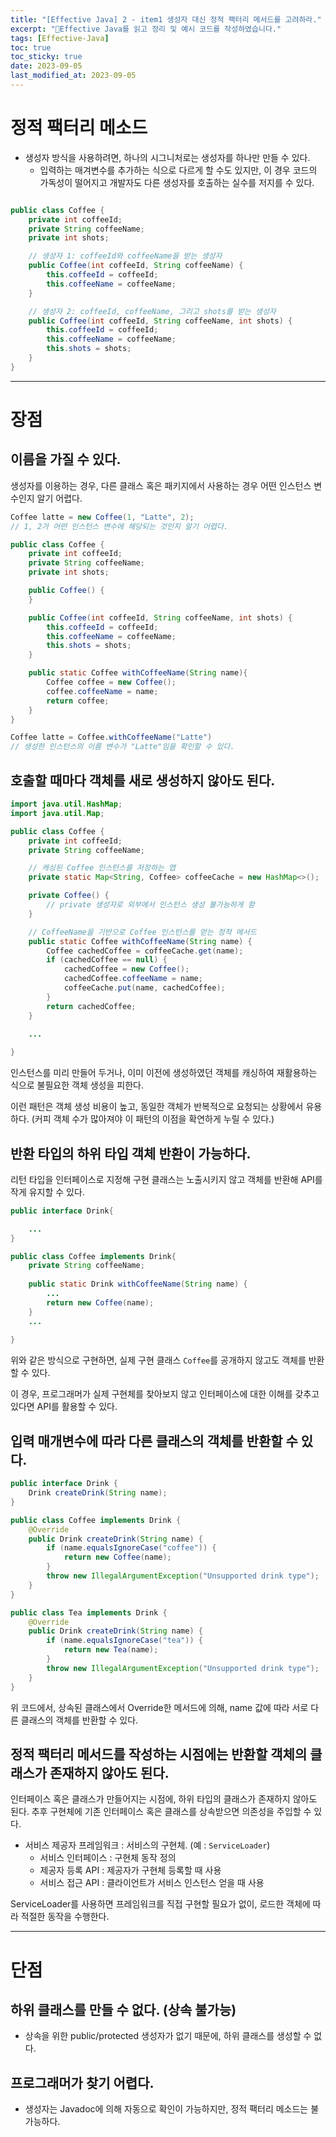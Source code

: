 ```yaml
---
title: "[Effective Java] 2 - item1 생성자 대신 정적 팩터리 메서드를 고려하라."
excerpt: "Effective Java를 읽고 정리 및 예시 코드를 작성하였습니다."
tags: [Effective-Java]
toc: true
toc_sticky: true
date: 2023-09-05
last_modified_at: 2023-09-05
---
```

# 정적 팩터리 메소드

- 생성자 방식을 사용하려면, 하나의 시그니처로는 생성자를 하나만 만들 수 있다. 
	- 입력하는 매겨변수를 추가하는 식으로 다르게 할 수도 있지만, 이 경우 코드의 가독성이 떨어지고 개발자도 다른 생성자를 호출하는 실수를 저지를 수 있다.

``` java

public class Coffee {
    private int coffeeId;
    private String coffeeName;
    private int shots;

    // 생성자 1: coffeeId와 coffeeName을 받는 생성자
    public Coffee(int coffeeId, String coffeeName) {
        this.coffeeId = coffeeId;
        this.coffeeName = coffeeName;
    }

    // 생성자 2: coffeeId, coffeeName, 그리고 shots를 받는 생성자
    public Coffee(int coffeeId, String coffeeName, int shots) {
        this.coffeeId = coffeeId;
        this.coffeeName = coffeeName;
        this.shots = shots;
    }
}
```

---

# 장점

## 이름을 가질 수 있다.

생성자를 이용하는 경우, 다른 클래스 혹은 패키지에서 사용하는 경우 어떤 인스턴스 변수인지 알기 어렵다.

``` java
Coffee latte = new Coffee(1, "Latte", 2); 
// 1, 2가 어떤 인스턴스 변수에 해당되는 것인지 알기 어렵다.
```

``` java
public class Coffee {
    private int coffeeId;
    private String coffeeName;
    private int shots;

    public Coffee() {
    }

    public Coffee(int coffeeId, String coffeeName, int shots) {
        this.coffeeId = coffeeId;
        this.coffeeName = coffeeName;
        this.shots = shots;
    }

	public static Coffee withCoffeeName(String name){
		Coffee coffee = new Coffee();
		coffee.coffeeName = name;
		return coffee;
	}
}
```

```java
Coffee latte = Coffee.withCoffeeName("Latte")
// 생성한 인스턴스의 이름 변수가 "Latte"임을 확인할 수 있다.
```


## 호출할 때마다 객체를 새로 생성하지 않아도 된다.

``` java
import java.util.HashMap;
import java.util.Map;

public class Coffee {
    private int coffeeId;
    private String coffeeName;

    // 캐싱된 Coffee 인스턴스를 저장하는 맵
    private static Map<String, Coffee> coffeeCache = new HashMap<>();

    private Coffee() {
        // private 생성자로 외부에서 인스턴스 생성 불가능하게 함
    }

    // CoffeeName을 기반으로 Coffee 인스턴스를 얻는 정적 메서드
    public static Coffee withCoffeeName(String name) {
        Coffee cachedCoffee = coffeeCache.get(name);
        if (cachedCoffee == null) {
            cachedCoffee = new Coffee();
            cachedCoffee.coffeeName = name;
            coffeeCache.put(name, cachedCoffee);
        }
        return cachedCoffee;
    }

	...
	
}

```

인스턴스를 미리 만들어 두거나, 이미 이전에 생성하였던 객체를 캐싱하여 재활용하는 식으로 불필요한 객체 생성을 피한다.

이런 패턴은 객체 생성 비용이 높고, 동일한 객체가 반복적으로 요청되는 상황에서 유용하다. (커피 객체 수가 많아져야 이 패턴의 이점을 확연하게 누릴 수 있다.)

## 반환 타입의 하위 타입 객체 반환이 가능하다.

리턴 타입을 인터페이스로 지정해 구현 클래스는 노출시키지 않고 객체를 반환해 API를 작게 유지할 수 있다.

```java
public interface Drink{

	...
}
```

``` java
public class Coffee implements Drink{
    private String coffeeName;
	
    public static Drink withCoffeeName(String name) {
        ...
        return new Coffee(name);
    }
	...
	
}

```

위와 같은 방식으로 구현하면, 실제 구현 클래스 `Coffee`를 공개하지 않고도 객체를 반환할 수 있다.

이 경우, 프로그래머가 실제 구현체를 찾아보지 않고 인터페이스에 대한 이해를 갖추고 있다면 API를 활용할 수 있다. 

## 입력 매개변수에 따라 다른 클래스의 객체를 반환할 수 있다.

``` java
public interface Drink {
    Drink createDrink(String name);
}

public class Coffee implements Drink {
    @Override
    public Drink createDrink(String name) {
        if (name.equalsIgnoreCase("coffee")) {
            return new Coffee(name);
        }
        throw new IllegalArgumentException("Unsupported drink type");
    }
}

public class Tea implements Drink {
    @Override
    public Drink createDrink(String name) {
        if (name.equalsIgnoreCase("tea")) {
            return new Tea(name);
        }
        throw new IllegalArgumentException("Unsupported drink type");
    }
}

```

위 코드에서, 상속된 클래스에서 Override한 메서드에 의해, name 값에 따라 서로 다른 클래스의 객체를 반환할 수 있다.


## 정적 팩터리 메서드를 작성하는 시점에는 반환할 객체의 클래스가 존재하지 않아도 된다.

인터페이스 혹은 클래스가 만들어지는 시점에, 하위 타입의 클래스가 존재하지 않아도 된다. 추후 구현체에 기존 인터페이스 혹은 클래스를 상속받으면 의존성을 주입할 수 있다.

- 서비스 제공자 프레임워크 : 서비스의 구현체. (예 : `ServiceLoader`)
	- 서비스 인터페이스 : 구현체 동작 정의
	- 제공자 등록 API : 제공자가 구현체 등록할 때 사용
	- 서비스 접근 API : 클라이언트가 서비스 인스턴스 얻을 때 사용

ServiceLoader를 사용하면 프레임워크를 직접 구현할 필요가 없이, 로드한 객체에 따라 적절한 동작을 수행한다.

---

# 단점

## 하위 클래스를 만들 수 없다. (상속 불가능)

- 상속을 위한 public/protected 생성자가 없기 때문에, 하위 클래스를 생성할 수 없다.

## 프로그래머가 찾기 어렵다.

- 생성자는 Javadoc에 의해 자동으로 확인이 가능하지만, 정적 팩터리 메소드는 불가능하다.